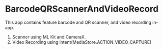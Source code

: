 # BarcodeQRScannerAndVideoRecord
This app contains feature barcode and QR scanner, and video recording in-app.

1. Scanner using ML Kit and CameraX.
2. Video Recording using Intent(MediaStore.ACTION_VIDEO_CAPTURE)
